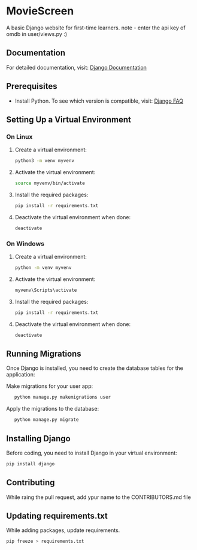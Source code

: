 # MovieScreen

A basic Django website for first-time learners.
note - enter the api key of omdb in user/views.py :)

## Documentation

For detailed documentation, visit: [Django Documentation](https://docs.djangoproject.com/en/5.0/)

## Prerequisites

- Install Python. To see which version is compatible, visit: [Django FAQ](https://docs.djangoproject.com/en/5.0/faq/install/#what-python-version-can-i-use-with-django)

## Setting Up a Virtual Environment

### On Linux

1. Create a virtual environment:
    ```bash
    python3 -m venv myvenv
    ```

2. Activate the virtual environment:
    ```bash
    source myvenv/bin/activate
    ```

3. Install the required packages:
    ```bash
    pip install -r requirements.txt
    ```

4. Deactivate the virtual environment when done:
    ```bash
    deactivate
    ```

### On Windows

1. Create a virtual environment:
    ```bash
    python -m venv myvenv
    ```

2. Activate the virtual environment:
    ```bash
    myvenv\Scripts\activate
    ```

3. Install the required packages:
    ```bash
    pip install -r requirements.txt
    ```

4. Deactivate the virtual environment when done:
    ```bash
    deactivate
    ```
## Running Migrations
Once Django is installed, you need to create the database tables for the application:

Make migrations for your user app:

```bash
   python manage.py makemigrations user
```
Apply the migrations to the database:

```bash
   python manage.py migrate
```
## Installing Django

Before coding, you need to install Django in your virtual environment:
```bash
pip install django
```

## Contributing 
While raing the pull request, add ypur name to the CONTRIBUTORS.md file

## Updating requirements.txt
While adding packages, update requirements.
```bash
pip freeze > requirements.txt
```
